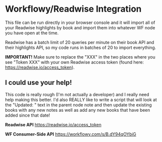 # Workflowy/Readwise Integration

This file can be run directly in your browser console and it will import all of your Readwise highlights by book and import them into whatever WF node you have open at the time.

Readwise has a batch limit of 20 queries per minute on their book API and their highlights API, so my code runs in batches of 20 to import everything.

**IMPORTANT!** Make sure to replace the "XXX" in the two places where you see "Token XXX" with your own Readwise access token (found here: https://readwise.io/access_token).

## I could use your help!

This code is really rough (I'm not actually a developer) and I really need help making this better. I'd also REALLY like to write a script that will look at the "Updated: " text in the parent node note and then update the existing books with any new notes as well as add any new books that have been added since that date!

**Readwise API** 
https://readwise.io/access_token 

**WF Consumer-Side API** 
https://workflowy.com/s/B.dY94qOYbiG 
